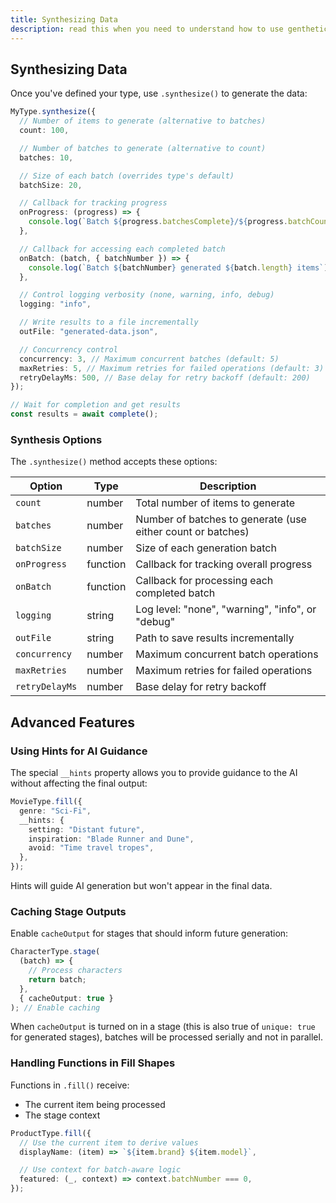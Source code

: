 ```yaml
---
title: Synthesizing Data
description: read this when you need to understand how to use genthetic types to generate synthetic data
---
```


## Synthesizing Data

Once you've defined your type, use `.synthesize()` to generate the data:

```typescript
MyType.synthesize({
  // Number of items to generate (alternative to batches)
  count: 100,

  // Number of batches to generate (alternative to count)
  batches: 10,

  // Size of each batch (overrides type's default)
  batchSize: 20,

  // Callback for tracking progress
  onProgress: (progress) => {
    console.log(`Batch ${progress.batchesComplete}/${progress.batchCount} completed`);
  },

  // Callback for accessing each completed batch
  onBatch: (batch, { batchNumber }) => {
    console.log(`Batch ${batchNumber} generated ${batch.length} items`);
  },

  // Control logging verbosity (none, warning, info, debug)
  logging: "info",

  // Write results to a file incrementally
  outFile: "generated-data.json",

  // Concurrency control
  concurrency: 3, // Maximum concurrent batches (default: 5)
  maxRetries: 5, // Maximum retries for failed operations (default: 3)
  retryDelayMs: 500, // Base delay for retry backoff (default: 200)
});

// Wait for completion and get results
const results = await complete();
```

### Synthesis Options

The `.synthesize()` method accepts these options:

| Option         | Type     | Description                                                 |
| -------------- | -------- | ----------------------------------------------------------- |
| `count`        | number   | Total number of items to generate                           |
| `batches`      | number   | Number of batches to generate (use either count or batches) |
| `batchSize`    | number   | Size of each generation batch                               |
| `onProgress`   | function | Callback for tracking overall progress                      |
| `onBatch`      | function | Callback for processing each completed batch                |
| `logging`      | string   | Log level: "none", "warning", "info", or "debug"            |
| `outFile`      | string   | Path to save results incrementally                          |
| `concurrency`  | number   | Maximum concurrent batch operations                         |
| `maxRetries`   | number   | Maximum retries for failed operations                       |
| `retryDelayMs` | number   | Base delay for retry backoff                                |

## Advanced Features

### Using Hints for AI Guidance

The special `__hints` property allows you to provide guidance to the AI without affecting the final output:

```typescript
MovieType.fill({
  genre: "Sci-Fi",
  __hints: {
    setting: "Distant future",
    inspiration: "Blade Runner and Dune",
    avoid: "Time travel tropes",
  },
});
```

Hints will guide AI generation but won't appear in the final data.

### Caching Stage Outputs

Enable `cacheOutput` for stages that should inform future generation:

```typescript
CharacterType.stage(
  (batch) => {
    // Process characters
    return batch;
  },
  { cacheOutput: true }
); // Enable caching
```

When `cacheOutput` is turned on in a stage (this is also true of `unique: true` for generated stages), batches will be processed serially and not in parallel.

### Handling Functions in Fill Shapes

Functions in `.fill()` receive:

- The current item being processed
- The stage context

```typescript
ProductType.fill({
  // Use the current item to derive values
  displayName: (item) => `${item.brand} ${item.model}`,

  // Use context for batch-aware logic
  featured: (_, context) => context.batchNumber === 0,
});
```
